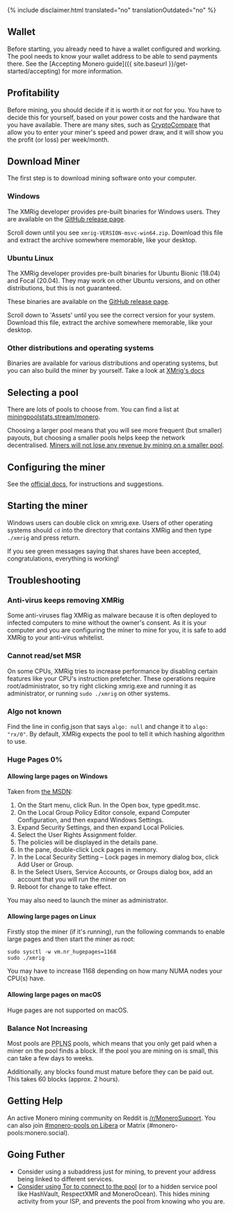 {% include disclaimer.html translated="no" translationOutdated="no" %}

## Wallet

Before starting, you already need to have a wallet configured and
working. The pool needs to know your wallet address to be able to send
payments there. See the [Accepting Monero guide]({{ site.baseurl
}}/get-started/accepting) for more information.

## Profitability

Before mining, you should decide if it is worth it or not for you. You
have to decide this for yourself, based on your power costs and the
hardware that you have available. There are many sites, such as
[CryptoCompare](https://www.cryptocompare.com/mining/calculator/xmr)
that allow you to enter your miner's speed and power draw, and it will
show you the profit (or loss) per week/month.

## Download Miner

The first step is to download mining software onto your computer.

### Windows

The XMRig developer provides pre-built binaries for Windows
users. They are available on the [GitHub release
page](https://github.com/xmrig/xmrig/releases/latest).

Scroll down until you see `xmrig-VERSION-msvc-win64.zip`. Download
this file and extract the archive somewhere memorable, like your desktop.

### Ubuntu Linux

The XMRig developer provides pre-built binaries for Ubuntu Bionic (18.04) and Focal (20.04). They may work on other Ubuntu versions, and on other
distributions, but this is not guaranteed.

These binaries are available on the [GitHub release
page](https://github.com/xmrig/xmrig/releases/latest).

Scroll down to 'Assets' until you see the correct version for your system. Download
this file, extract the archive somewhere memorable, like your desktop.

### Other distributions and operating systems

Binaries are available for various distributions and operating systems, but you can also build the miner by yourself. Take a look at [XMrig's docs](https://xmrig.com/docs/miner)

## Selecting a pool

There are lots of pools to choose from. You can find a list at
[miningpoolstats.stream/monero](https://miningpoolstats.stream/monero).

Choosing a larger pool means that you will see more frequent (but
smaller) payouts, but choosing a smaller pools helps keep the network
decentralised. [Miners will not lose any revenue by mining on a
smaller pool](https://redd.it/g6uh2l).

## Configuring the miner

See the [official docs](https://xmrig.com/docs/miner/config), for instructions and suggestions.

## Starting the miner

Windows users can double click on xmrig.exe. Users of other operating
systems should `cd` into the directory that contains XMRig and then
type `./xmrig` and press return.

If you see green messages saying that shares have been accepted,
congratulations, everything is working!

## Troubleshooting

### Anti-virus keeps removing XMRig

Some anti-viruses flag XMRig as malware because it is often deployed
to infected computers to mine without the owner's consent. As it is
your computer and you are configuring the miner to mine for you, it is
safe to add XMRig to your anti-virus whitelist.

### Cannot read/set MSR

On some CPUs, XMRig tries to increase performance by disabling certain
features like your CPU's instruction prefetcher. These operations
require root/administrator, so try right clicking xmrig.exe and
running it as administrator, or running `sudo ./xmrig` on other
systems.

### Algo not known

Find the line in config.json that says `algo: null` and change it to
`algo: "rx/0"`. By default, XMRig expects the pool to tell it which
hashing algorithm to use.

### Huge Pages 0%

#### Allowing large pages on Windows

Taken from [the MSDN](https://docs.microsoft.com/en-us/sql/database-engine/configure-windows/enable-the-lock-pages-in-memory-option-windows?view=sql-server-ver15):

1. On the Start menu, click Run. In the Open box, type gpedit.msc.
2. On the Local Group Policy Editor console, expand Computer Configuration, and then expand Windows Settings.
3. Expand Security Settings, and then expand Local Policies.
4. Select the User Rights Assignment folder.
5. The policies will be displayed in the details pane.
6. In the pane, double-click Lock pages in memory.
7. In the Local Security Setting – Lock pages in memory dialog box, click Add User or Group.
8. In the Select Users, Service Accounts, or Groups dialog box, add an account that you will run the miner on
9. Reboot for change to take effect.

You may also need to launch the miner as administrator.

#### Allowing large pages on Linux

Firstly stop the miner (if it's running), run the following commands to enable
large pages and then start the miner as root:

	sudo sysctl -w vm.nr_hugepages=1168
	sudo ./xmrig

You may have to increase 1168 depending on how many NUMA nodes your
CPU(s) have.

#### Allowing large pages on macOS

Huge pages are not supported on macOS.

### Balance Not Increasing

Most pools are <abbr title="Pay Per Last N Shares">PPLNS</abbr> pools,
which means that you only get paid when a miner on the pool finds a
block. If the pool you are mining on is small, this can take a few
days to weeks.

Additionally, any blocks found must mature before they can be paid
out. This takes 60 blocks (approx. 2 hours).

## Getting Help

An active Monero mining community on Reddit is
[/r/MoneroSupport](https://www.reddit.com/r/MoneroSupport/). You can
also join [#monero-pools on
Libera](https://web.libera.chat/?channel=#monero-pools) or Matrix (#monero-pools:monero.social).

## Going Futher

* Consider using a subaddress just for mining, to prevent your address
  being linked to different services.
* [Consider using Tor to connect to the
  pool](https://xmrig.com/docs/miner/tor) (or to a hidden service pool
  like HashVault, RespectXMR and MoneroOcean). This hides mining
  activity from your ISP, and prevents the pool from knowing who you
  are.
